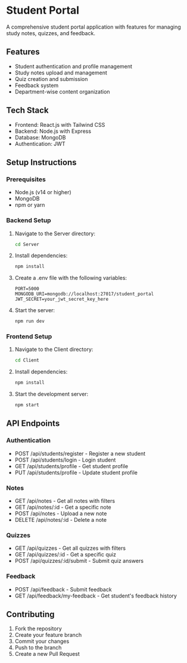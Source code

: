 # Student Portal

A comprehensive student portal application with features for managing study notes, quizzes, and feedback.

## Features

- Student authentication and profile management
- Study notes upload and management
- Quiz creation and submission
- Feedback system
- Department-wise content organization

## Tech Stack

- Frontend: React.js with Tailwind CSS
- Backend: Node.js with Express
- Database: MongoDB
- Authentication: JWT

## Setup Instructions

### Prerequisites

- Node.js (v14 or higher)
- MongoDB
- npm or yarn

### Backend Setup

1. Navigate to the Server directory:
   ```bash
   cd Server
   ```

2. Install dependencies:
   ```bash
   npm install
   ```

3. Create a .env file with the following variables:
   ```
   PORT=5000
   MONGODB_URI=mongodb://localhost:27017/student_portal
   JWT_SECRET=your_jwt_secret_key_here
   ```

4. Start the server:
   ```bash
   npm run dev
   ```

### Frontend Setup

1. Navigate to the Client directory:
   ```bash
   cd Client
   ```

2. Install dependencies:
   ```bash
   npm install
   ```

3. Start the development server:
   ```bash
   npm start
   ```

## API Endpoints

### Authentication
- POST /api/students/register - Register a new student
- POST /api/students/login - Login student
- GET /api/students/profile - Get student profile
- PUT /api/students/profile - Update student profile

### Notes
- GET /api/notes - Get all notes with filters
- GET /api/notes/:id - Get a specific note
- POST /api/notes - Upload a new note
- DELETE /api/notes/:id - Delete a note

### Quizzes
- GET /api/quizzes - Get all quizzes with filters
- GET /api/quizzes/:id - Get a specific quiz
- POST /api/quizzes/:id/submit - Submit quiz answers

### Feedback
- POST /api/feedback - Submit feedback
- GET /api/feedback/my-feedback - Get student's feedback history

## Contributing

1. Fork the repository
2. Create your feature branch
3. Commit your changes
4. Push to the branch
5. Create a new Pull Request 